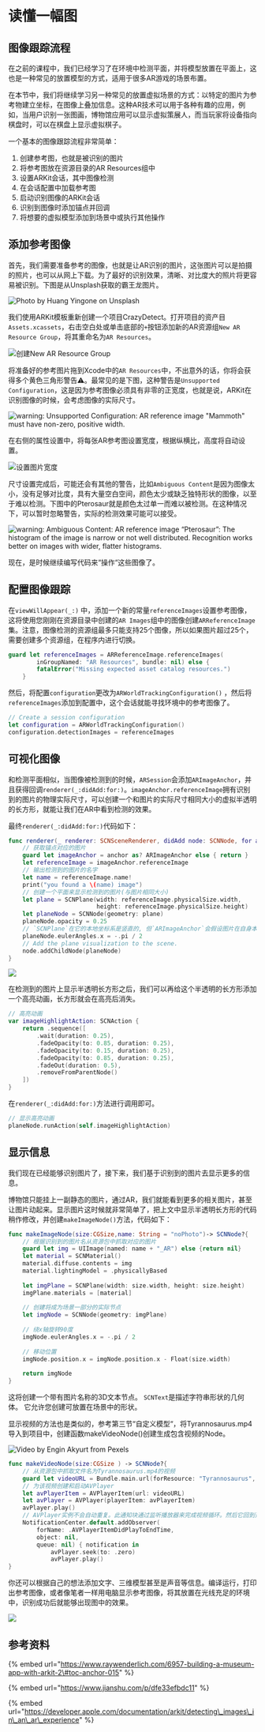 # 读懂一幅图

## 图像跟踪流程

在之前的课程中，我们已经学习了在环境中检测平面，并将模型放置在平面上，这也是一种常见的放置模型的方式，适用于很多AR游戏的场景布置。

在本节中，我们将继续学习另一种常见的放置虚拟场景的方式：以特定的图片为参考物建立坐标，在图像上叠加信息。这种AR技术可以用于各种有趣的应用，例如，当用户识别一张图画，博物馆应用可以显示虚拟策展人，而当玩家将设备指向棋盘时，可以在棋盘上显示虚拟棋子。

一个基本的图像跟踪流程非常简单：

1. 创建参考图，也就是被识别的图片
2. 将参考图放在资源目录的AR Resources组中
3. 设置ARKit会话，其中图像检测
4. 在会话配置中加载参考图
5. 启动识别图像的ARKit会话
6. 识别到图像时添加锚点并回调
7. 将想要的虚拟模型添加到场景中或执行其他操作

## 添加参考图像

首先，我们需要准备参考的图像，也就是让AR识别的图片，这张图片可以是拍摄的照片，也可以从网上下载。为了最好的识别效果，清晰、对比度大的照片将更容易被识别。下图是从Unsplash获取的霸王龙图片。

![Photo by Huang Yingone on Unsplash](.gitbook/assets/24.jpeg)

我们使用ARKit模板重新创建一个项目CrazyDetect。打开项目的资产目`Assets.xcassets`，右击空白处或单击底部的`+`按钮添加新的AR资源组`New AR Resource Group`，将其重命名为`AR Resources`。

![&#x521B;&#x5EFA;New AR Resource Group](.gitbook/assets/25.png)

将准备好的参考图片拖到Xcode中的`AR Resources`中，不出意外的话，你将会获得多个黄色三角形警告⚠️。最常见的是下图，这种警告是`Unsupported Configuration`，这是因为参考图像必须具有非零的正宽度，也就是说，ARKit在识别图像的时候，会考虑图像的实际尺寸。

![warning: Unsupported Configuration: AR reference image &quot;Mammoth&quot; must have non-zero, positive width.](.gitbook/assets/26.png)

在右侧的属性设置中，将每张AR参考图设置宽度，根据纵横比，高度将自动设置。

![&#x8BBE;&#x7F6E;&#x56FE;&#x7247;&#x5BBD;&#x5EA6;](.gitbook/assets/27.png)

尺寸设置完成后，可能还会有其他的警告，比如`Ambiguous Content`是因为图像太小，没有足够对比度，具有大量空白空间，颜色太少或缺乏独特形状的图像，以至于难以检测。下图中的Pterosaur就是颜色太过单一而难以被检测。在这种情况下，可以暂时忽略警告，实际的检测效果可能可以接受。

![warning: Ambiguous Content: AR reference image &#x201C;Pterosaur&#x201D;: The histogram of the image is narrow or not well distributed. Recognition works better on images with wider, flatter histograms.](.gitbook/assets/28.png)

现在，是时候继续编写代码来“操作“这些图像了。

## 配置图像跟踪

在`viewWillAppear(_:)` 中，添加一个新的常量`referenceImages`设置参考图像，这将使用您刚刚在资源目录中创建的`AR Images`组中的图像创建`ARReferenceImage`集。注意，图像检测的资源组最多只能支持25个图像，所以如果图片超过25个，需要创建多个资源组，在程序内进行切换。

```swift
guard let referenceImages = ARReferenceImage.referenceImages(
        inGroupNamed: "AR Resources", bundle: nil) else {
        fatalError("Missing expected asset catalog resources.")
    }
```

然后，将配置`configuration`更改为`ARWorldTrackingConfiguration()` ，然后将`referenceImages`添加到配置中，这个会话就能寻找环境中的参考图像了。

```swift
// Create a session configuration
let configuration = ARWorldTrackingConfiguration()
configuration.detectionImages = referenceImages
```

## 可视化图像

和检测平面相似，当图像被检测到的时候，`ARSession`会添加`ARImageAnchor`，并且获得回调`renderer(_:didAdd:for:)`。`imageAnchor.referenceImage`拥有识别到的图片的物理实际尺寸，可以创建一个和图片的实际尺寸相同大小的虚拟半透明的长方形，就能让我们在AR中看到检测的效果。

最终`renderer(_:didAdd:for:)`代码如下：

```swift
func renderer(_ renderer: SCNSceneRenderer, didAdd node: SCNNode, for anchor: ARAnchor) {
    // 获取锚点对应的图片
    guard let imageAnchor = anchor as? ARImageAnchor else { return }
    let referenceImage = imageAnchor.referenceImage
    // 输出检测到的图片的名字
    let name = referenceImage.name!
    print("you found a \(name) image")
    // 创建一个平面来显示检测到的图片(与图片相同大小)
    let plane = SCNPlane(width: referenceImage.physicalSize.width,
                         height: referenceImage.physicalSize.height)
    let planeNode = SCNNode(geometry: plane)
    planeNode.opacity = 0.25
    // `SCNPlane`在它的本地坐标系是竖直的, 但`ARImageAnchor`会假设图片在自身本地坐标系中是水平的,所以要旋转平面.
    planeNode.eulerAngles.x = -.pi / 2
    // Add the plane visualization to the scene.
    node.addChildNode(planeNode)
}
```

![](.gitbook/assets/29.png)

在检测到的图片上显示半透明长方形之后，我们可以再给这个半透明的长方形添加一个高亮动画，长方形就会在高亮后消失。

```swift
// 高亮动画
var imageHighlightAction: SCNAction {
    return .sequence([
        .wait(duration: 0.25),
        .fadeOpacity(to: 0.85, duration: 0.25),
        .fadeOpacity(to: 0.15, duration: 0.25),
        .fadeOpacity(to: 0.85, duration: 0.25),
        .fadeOut(duration: 0.5),
        .removeFromParentNode()
    ])
}
```

在`renderer(_:didAdd:for:)`方法进行调用即可。

```swift
// 显示高亮动画
planeNode.runAction(self.imageHighlightAction)
```

## 显示信息

我们现在已经能够识别图片了，接下来，我们基于识别到的图片去显示更多的信息。

博物馆只能挂上一副静态的图片，通过AR，我们就能看到更多的相关图片，甚至让图片动起来。显示图片这时候就非常简单了，把上文中显示半透明长方形的代码稍作修改，并创建`makeImageNode()`方法，代码如下：

```swift
func makeImageNode(size:CGSize,name: String = "noPhoto")-> SCNNode?{
    // 根据识别到的图片名从资源包中抓取对应的图片
    guard let img = UIImage(named: name + "_AR") else {return nil}
    let material = SCNMaterial()
    material.diffuse.contents = img
    material.lightingModel = .physicallyBased
    
    let imgPlane = SCNPlane(width: size.width, height: size.height)
    imgPlane.materials = [material]
    
    // 创建将成为场景一部分的实际节点
    let imgNode = SCNNode(geometry: imgPlane)
    
    // 绕x轴旋转90度
    imgNode.eulerAngles.x = -.pi / 2
    
    // 移动位置
    imgNode.position.x = imgNode.position.x - Float(size.width)
    
    return imgNode
}
```

这将创建一个带有图片名称的3D文本节点。 `SCNText`是描述字符串形状的几何体。 它允许您创建可放置在场景中的形状。 

显示视频的方法也是类似的，参考第三节“自定义模型“，将Tyrannosaurus.mp4导入到项目中，创建函数makeVideoNode\(\)创建生成包含视频的Node。

![Video by Engin Akyurt from Pexels](.gitbook/assets/30.png)

```swift
func makeVideoNode(size:CGSize ) -> SCNNode?{
    // 从资源包中抓取文件名为Tyrannosaurus.mp4的视频
    guard let videoURL = Bundle.main.url(forResource: "Tyrannosaurus", withExtension: "mov") else {return nil}
    // 为该视频创建和启动AVPlayer
    let avPlayerItem = AVPlayerItem(url: videoURL)
    let avPlayer = AVPlayer(playerItem: avPlayerItem)
    avPlayer.play()
    // AVPlayer实例不会自动重复。此通知块通过监听播放器来完成视频循环。然后它回到开头并重新开始。
    NotificationCenter.default.addObserver(
        forName: .AVPlayerItemDidPlayToEndTime,
        object: nil,
        queue: nil) { notification in
            avPlayer.seek(to: .zero)
            avPlayer.play()
}
```

你还可以根据自己的想法添加文字、三维模型甚至是声音等信息。编译运行，打印出参考图像，或者像笔者一样用电脑显示参考图像，将其放置在光线充足的环境中，识别成功后就能够出现图中的效果。

![](.gitbook/assets/image%20%2810%29.png)

## 参考资料

{% embed url="https://www.raywenderlich.com/6957-building-a-museum-app-with-arkit-2\#toc-anchor-015" %}

{% embed url="https://www.jianshu.com/p/dfe33efbdc11" %}

{% embed url="https://developer.apple.com/documentation/arkit/detecting\_images\_in\_an\_ar\_experience" %}






